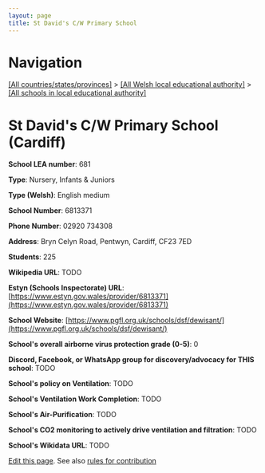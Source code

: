 ```yaml
---
layout: page
title: St David's C/W Primary School
---
```

# Navigation

[[All countries/states/provinces]](../../..) > [[All Welsh local educational authority]](../..) > [[All schools in local educational authority]](..)

# St David's C/W Primary School (Cardiff)

**School LEA number**: 681

**Type**: Nursery, Infants & Juniors

**Type (Welsh)**: English medium

**School Number**: 6813371

**Phone Number**: 02920 734308

**Address**: Bryn Celyn Road, Pentwyn, Cardiff, CF23 7ED

**Students**: 225

**Wikipedia URL**: TODO

**Estyn (Schools Inspectorate) URL**: [https://www.estyn.gov.wales/provider/6813371](https://www.estyn.gov.wales/provider/6813371)

**School Website**: [https://www.pgfl.org.uk/schools/dsf/dewisant/](https://www.pgfl.org.uk/schools/dsf/dewisant/)

**School's overall airborne virus protection grade (0-5)**: 0

**Discord, Facebook, or WhatsApp group for discovery/advocacy for THIS school**: TODO

**School's policy on Ventilation**: TODO

**School's Ventilation Work Completion**: TODO

**School's Air-Purification**: TODO

**School's CO2 monitoring to actively drive ventilation and filtration**: TODO

**School's Wikidata URL**: TODO




[Edit this page](https://github.com/ventilate-schools/Wales/edit/prif/./Cardiff/St_David's_C_W_Primary_School.md). See also [rules for contribution](../../../contribution-rules/)